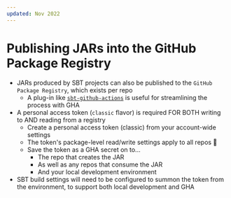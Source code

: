 ```yaml
---
updated: Nov 2022
---
```

# Publishing JARs into the GitHub Package Registry

- JARs produced by SBT projects can also be published to the `GitHub Package Registry`, which exists per repo
  - A plug-in like [`sbt-github-actions`](https://github.com/djspiewak/sbt-github-actions) is useful for streamlining the process with GHA
- A personal access token (`classic` flavor) is required FOR BOTH writing to AND reading from a registry
  - Create a personal access token (classic) from your account-wide settings
  - The token's package-level read/write settings apply to all repos :exploding_head:
  - Save the token as a GHA secret on to...
    - The repo that creates the JAR
    - As well as any repos that consume the JAR
    - And your local development environment
- SBT build settings will need to be configured to summon the token from the environment, to support both local development and GHA
